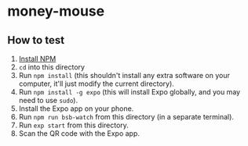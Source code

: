 # money-mouse

## How to test

1. [Install NPM](http://blog.teamtreehouse.com/install-node-js-npm-linux)
2. `cd` into this directory
3. Run `npm install` (this shouldn't install any extra software on your computer, it'll just modify the current directory).
4. Run `npm install -g expo` (this will install Expo globally, and you may need to use `sudo`).
5. Install the Expo app on your phone.
6. Run `npm run bsb-watch` from this directory (in a separate terminal).
7. Run `exp start` from this directory.
8. Scan the QR code with the Expo app.